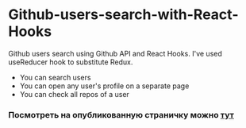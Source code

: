 # Github-users-search-with-React-Hooks
Github users search using Github API and React Hooks. I've used useReducer hook to substitute Redux.

* You can search users
* You can open any user's profile on a separate page
* You can check all repos of a user

### Посмотреть на опубликованную страничку можно [тут](https://gennady-bars.github.io/Github-users-search-with-React-Hooks/)
